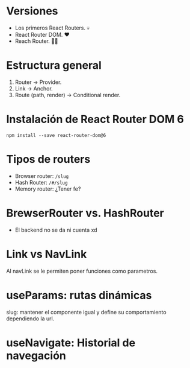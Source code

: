 # Versiones

- Los primeros React Routers. 💀
- React Router DOM. ❤
- Reach Router. 🤜🤛


# Estructura general

1. Router -> Provider.
2. Link -> Anchor.  
3. Route (path, render) -> Conditional render.

# Instalación de React Router DOM 6

``` npm install --save react-router-dom@6 ```

# Tipos de routers

- Browser router: ``` /slug ```
- Hash Router: ``` /#/slug ```
- Memory router: ¿Tener fe?

# BrewserRouter vs. HashRouter

- El backend no se da ni cuenta xd

# Link vs NavLink

Al navLink se le permiten poner funciones como parametros.

# useParams: rutas dinámicas

slug: mantener el componente igual y define su comportamiento dependiendo la url.

# useNavigate: Historial de navegación